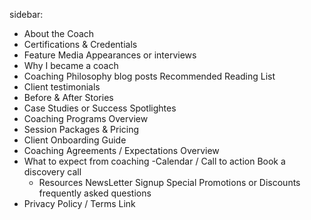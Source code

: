 sidebar:

- About the Coach
- Certifications & Credentials
- Feature Media Appearances or interviews
- Why I became a coach
- Coaching Philosophy
  blog posts
  Recommended Reading List
- Client testimonials
- Before & After Stories
- Case Studies or Success Spotlightes
- Coaching Programs Overview
- Session Packages & Pricing
- Client Onboarding Guide
- Coaching Agreements / Expectations Overview
- What to expect from coaching
  -Calendar / Call to action
  Book a discovery call
  - Resources
    NewsLetter Signup
    Special Promotions or Discounts
    frequently asked questions
- Privacy Policy / Terms Link
